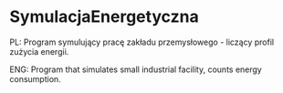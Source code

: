 # SymulacjaEnergetyczna
PL: Program symulujący pracę zakładu przemysłowego - liczący profil zużycia energii.


ENG: Program that simulates small industrial facility, counts energy consumption.

